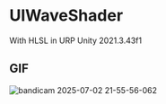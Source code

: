# UIWaveShader
With HLSL in URP Unity 2021.3.43f1
## GIF
![bandicam 2025-07-02 21-55-56-062](https://github.com/user-attachments/assets/02304d48-5c69-475e-b770-a9a8ea49387f)
